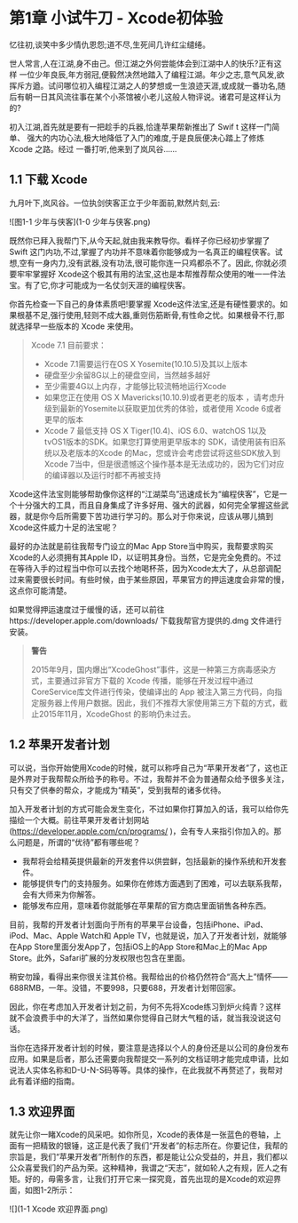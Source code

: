# 第1章 小试牛刀 - Xcode初体验

忆往初,谈笑中多少情仇恩怨;道不尽,生死间几许红尘缱绻。

世人常言,人在江湖,身不由己。但江湖之外何尝能体会到江湖中人的快乐?正有这样 一位少年良辰,年方弱冠,便毅然决然地踏入了编程江湖。年少之志,意气风发,欲挥斥方遒。试问哪位初入编程江湖之人的梦想或一生浪迹天涯,或成就一番功名,随后有朝一日其风流往事在某个小茶馆被小老儿这般人物评说。诸君可是这样认为的?

初入江湖,首先就是要有一把趁手的兵器,恰逢苹果帮新推出了 Swif t 这样一门简单、 强大的内功心法,极大地降低了入门的难度,于是良辰便决心踏上了修炼 Xcode 之路。经过 一番打听,他来到了岚风谷......

## 1.1 下载 Xcode

九月叶下,岚风谷。一位执剑侠客正立于少年面前,默然片刻,云:

![图1-1 少年与侠客](1-0 少年与侠客.png)

既然你已拜入我帮门下,从今天起,就由我来教导你。看样子你已经初步掌握了 Swift 这门内功,不过,掌握了内功并不意味着你能够成为一名真正的编程侠客。试想,空有一身内力,没有武器,没有功法,很可能你连一只鸡都杀不了。因此, 你就必须要牢牢掌握好 Xcode这个极其有用的法宝,这也是本帮推荐帮众使用的唯一一件法宝。有了它,你才可能成为一名仗剑天涯的编程侠客。

你首先检查一下自己的身体素质吧!要掌握 Xcode这件法宝,还是有硬性要求的。如果根基不足,强行使用,轻则不成大器,重则伤筋断骨,有性命之忧。如果根骨不行,那就选择早一些版本的 Xcode 来使用。

> Xcode 7.1 目前要求：
> * Xcode 7.1需要运行在OS X Yosemite(10.10.5)及其以上版本
> * 硬盘至少余留8G以上的硬盘空间，当然越多越好
> * 至少需要4G以上内存，才能够比较流畅地运行Xcode
> * 如果您正在使用 OS X Mavericks(10.10.9)或者更老的版本 ，请考虑升级到最新的Yosemite以获取更加优秀的体验，或者使用 Xcode 6或者更早的版本
> * Xcode 7 最低支持 OS X Tiger(10.4)、iOS 6.0、watchOS 1以及 tvOS1版本的SDK。如果您打算使用更早版本的 SDK，请使用装有旧系统以及老版本的Xcode 的Mac，您或许会考虑尝试将这些SDK放入到Xcode 7当中，但是很遗憾这个操作基本是无法成功的，因为它们对应的编译器以及运行时都不再被支持

Xcode这件法宝则能够帮助像你这样的“江湖菜鸟”迅速成长为“编程侠客”，它是一个十分强大的工具，而且自身集成了许多好用、强大的武器，如何完全掌握这些武器，就是你今后所需要下苦功进行学习的。那么对于你来说，应该从哪儿搞到Xcode这件威力十足的法宝呢？

最好的办法就是前往我帮专门设立的Mac App Store当中购买，我帮要求购买Xcode的人必须拥有其Apple ID，以证明其身份。当然，它是完全免费的。不过在等待入手的过程当中你可以去找个地喝杯茶，因为Xcode太大了，从总部调配过来需要很长时间。有些时候，由于某些原因，苹果官方的押运速度会非常的慢，这点你可能清楚。

如果觉得押运速度过于缓慢的话，还可以前往https://developer.apple.com/downloads/ 下载我帮官方提供的.dmg 文件进行安装。

> **警告**
> 
> 2015年9月，国内爆出“XcodeGhost”事件，这是一种第三方病毒感染方式，主要通过非官方下载的 Xcode 传播，能够在开发过程中通过 CoreService库文件进行传染，使编译出的 App 被注入第三方代码，向指定服务器上传用户数据。因此，我们不推荐大家使用第三方下载的方式，截止2015年11月，XcodeGhost 的影响仍未过去。

## 1.2 苹果开发者计划

可以说，当你开始使用Xcode的时候，就可以称呼自己为“苹果开发者”了，这也正是外界对于我帮帮众所给予的称号。不过，我帮并不会为普通帮众给予很多关注，只有交了供奉的帮众，才能成为“精英”，受到我帮的诸多优待。

加入开发者计划的方式可能会发生变化，不过如果你打算加入的话，我可以给你先描绘一个大概。前往苹果开发者计划网站(https://developer.apple.com/cn/programs/ )，会有专人来指引你加入的。那么问题是，所谓的“优待”都有哪些呢？

* 我帮将会给精英提供最新的开发套件以供尝鲜，包括最新的操作系统和开发套件。
* 能够提供专门的支持服务。如果你在修炼方面遇到了困难，可以去联系我帮，会有大师来为你解答。
* 能够发布应用，意味着你就能够在苹果帮的官方商店里面销售各种东西。

目前，我帮的开发者计划面向于所有的苹果平台设备，包括iPhone、iPad、iPod、Mac、Apple Watch和 Apple TV，也就是说，加入了开发者计划，就能够在App Store里面分发App了，包括iOS上的App Store和Mac上的Mac App Store。此外，Safari扩展的分发权限也包含在里面。

稍安勿躁，看得出来你很关注其价格。我帮给出的价格仍然符合“高大上”情怀——688RMB，一年。没错，不要998，只要688，开发者计划带回家。

因此，你在考虑加入开发者计划之前，为何不先将Xcode练习到炉火纯青？这样就不会浪费手中的大洋了，当然如果你觉得自己财大气粗的话，就当我没说这句话。

当你在选择开发者计划的时候，要注意是选择以个人的身份还是以公司的身份发布应用。如果是后者，那么还需要向我帮提交一系列的文档证明才能完成申请，比如说法人实体名称和D-U-N-S码等等。具体的操作，在此我就不再赘述了，我帮对此有着详细的指南。

## 1.3 欢迎界面

就先让你一睹Xcode的风采吧。如你所见，Xcode的表体是一张蓝色的卷轴，上面有一把精致的银锤，这正是代表了我们“开发者”的标志所在。你要记住，我帮的宗旨是，我们“苹果开发者”所制作的东西，都是能让公众受益的，并且，我们都以公众喜爱我们的产品为荣。这种精神，我谓之“天志”，就如轮人之有规，匠人之有矩。好的，毋需多言，让我们打开它来一探究竟，首先出现的是Xcode的欢迎界面，如图1-2所示：


![](1-1 Xcode 欢迎界面.png)
